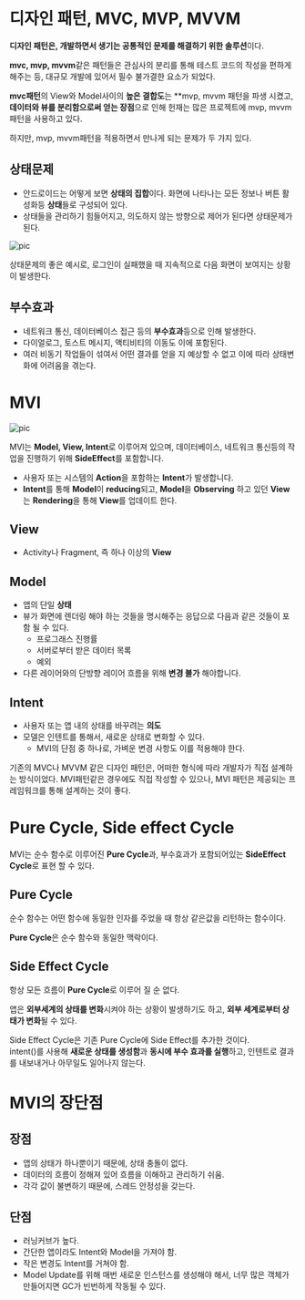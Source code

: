 디자인 패턴, MVC, MVP, MVVM
========================
**디자인 패턴은, 개발하면서 생기는 공통적인 문제를 해결하기 위한 솔루션**이다.   

**mvc, mvp, mvvm**같은 패턴들은 관심사의 분리를 통해 테스트 코드의 작성을 편하게 해주는 등, 대규모 개발에 있어서 필수 불가결한 요소가 되었다.   

**mvc패턴**의 View와 Model사이의 **높은 결합도**는 **mvp, mvvm 패턴을 파생 시켰고, **데이터와 뷰를 분리함으로써 얻는 장점**으로 인해 헌재는 많은 프로젝트에 mvp, mvvm패턴을 사용하고 있다.   

하지만, mvp, mvvm패턴을 적용하면서 만나게 되는 문제가 두 가지 있다.   

## 상태문제
- 안드로이드는 어떻게 보면 **상태의 집합**이다. 화면에 나타나는 모든 정보나 버튼 활성화등 **상태**들로 구성되어 있다.
- 상태들을 관리하기 힘들어지고, 의도하지 않는 방향으로 제어가 된다면 상태문제가 된다.

![pic](https://velog.velcdn.com/images/evergreen_tree/post/8e86fcc4-7a63-46bd-bcba-a9b75856cf92/image.gif)

상태문제의 좋은 예시로, 로그인이 실패했을 때 지속적으로 다음 화면이 보여지는 상황이 발생한다.

## 부수효과
- 네트워크 통신, 데이터베이스 접근 등의 **부수효과**등으로 인해 발생한다.
- 다이얼로그, 토스트 메시지, 액티비티의 이동도 이에 포함된다.
- 여러 비동기 작업들이 섞여서 어떤 결과를 얻을 지 예상할 수 없고 이에 따라 상태변화에 어려움을 겪는다.   

MVI
======
![pic](https://velog.velcdn.com/images/evergreen_tree/post/63f56523-9cda-479e-8bab-8dd79a9a4331/image.png)

MVI는 **Model, View, Intent**로 이루어져 있으며, 데이터베이스, 네트워크 통신등의 작업을 진행하기 위해 **SideEffect**를 포함합니다.   
- 사용자 또는 시스템의 **Action**을 포함하는 **Intent**가 발생합니다.
- **Intent**를 통해 **Model**이 **reducing**되고, **Model**을 **Observing** 하고 있던 **View**는 **Rendering**을 통해 **View**를 업데이트 한다.   

## View
- Activity나 Fragment, 즉 하나 이상의 **View**   

## Model
- 앱의 단일 **상태**
- 뷰가 화면에 렌더링 해야 하는 것들을 명시해주는 응답으로 다음과 같은 것들이 포함 될 수 있다.
    - 프로그래스 진행률
    - 서버로부터 받은 데이터 목록
    - 예외
- 다른 레이어와의 단방향 레이어 흐름을 위해 **변경 불가** 해야합니다.   

## Intent
- 사용자 또는 앱 내의 상태를 바꾸려는 **의도**
- 모델은 인텐트를 통해서, 새로운 상태로 변화할 수 있다.
    - MVI의 단점 중 하나로, 가벼운 변경 사항도 이를 적용해야 한다.

기존의 MVC나 MVVM 같은 디자인 패턴은, 어떠한 형식에 따라 개발자가 직접 설계하는 방식이었다. MVI패턴같은 경우에도 직접 작성할 수 있으나, MVI 패턴은 제공되는 프레임워크를 통해 설계하는 것이 좋다.   

Pure Cycle, Side effect Cycle
==============================
MVI는 순수 함수로 이루어진 **Pure Cycle**과, 부수효과가 포함되어있는 **SideEffect Cycle**로 표현 할 수 있다.   

## Pure Cycle
순수 함수는 어떤 함수에 동일한 인자를 주었을 때 항상 같은값을 리턴하는 함수이다.

**Pure Cycle**은 순수 함수와 동일한 맥락이다.   

## Side Effect Cycle
항상 모든 흐름이 **Pure Cycle**로 이루어 질 순 없다.   

앱은 **외부세계의 상태를 변화**시켜야 하는 상황이 발생하기도 하고, **외부 세계로부터 상태가 변화**될 수 있다.   

Side Effect Cycle은 기존 Pure Cycle에 Side Effect를 추가한 것이다.   
intent()를 사용해 **새로운 상태를 생성함**과 **동시에 부수 효과를 실행**하고, 인텐트로 결과를 내보내거나 아무일도 일어나지 않는다.

MVI의 장단점
=========

## 장점
- 앱의 상태가 하나뿐이기 때문에, 상태 충돌이 없다.
- 데이터의 흐름이 정해져 있어 흐름을 이해하고 관리하기 쉬움.
- 각각 값이 불변하기 때문에, 스레드 안정성을 갖는다.

## 단점
- 러닝커브가 높다.
- 간단한 앱이라도 Intent와 Model을 가져야 함.
- 작은 변경도 Intent를 거쳐야 함.
- Model Update를 위해 매번 새로운 인스턴스를 생성해야 해서, 너무 많은 객체가 만들어지면 GC가 빈번하게 작동될 수 있다.